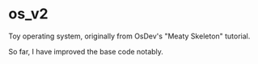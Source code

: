 # os_v2
Toy operating system, originally from OsDev's "Meaty Skeleton" tutorial.

So far, I have improved the base code notably.
